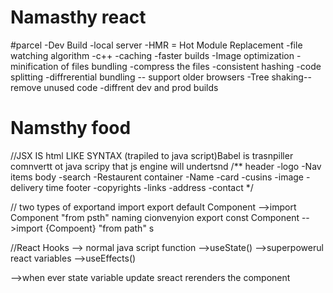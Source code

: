 # Namasthy react

#parcel
 -Dev Build
 -local server
 -HMR = Hot Module Replacement
 -file watching algorithm -c++
 -caching -faster builds
 -Image optimization
 -minification of files bundling 
 -compress the files
 -consistent hashing
 -code splitting
 -diffrerential bundling -- support older browsers
 -Tree shaking-- remove unused code
 -diffrent dev and prod builds

# Namsthy food 
//JSX IS html LIKE SYNTAX (trapiled to java script)Babel is trasnpiller comnvertt ot java scripy that js engine will undertsnd
/**
 header 
  -logo
  -Nav items
 body
 -search 
 -Restaurent container
    -Name
    -card
    -cusins
    -image
    -delivery time
 footer
 -copyrights
 -links
 -address
 -contact
*/

// two types of exportand import 
export default Component -->import Component "from psth"
naming cionvenyion export const Component -->import {Compoent} "from path"
 s

 //React Hooks
 --> normal java script function
 -->useState() -->superpowerul react variables 
 -->useEffects()


 -->when ever state variable update sreact rerenders the component